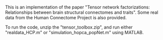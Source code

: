 This is an implementation of the paper "Tensor network factorizations:  Relationships between brain structural connectomes and traits". Some real data from the Human Connectome Project is also provided. 

To run the code, unzip the "tensor_toolbox.zip", and run either "realdata_HCP.m" or "simulation_hopca_popNet.m" using MATLAB. 
